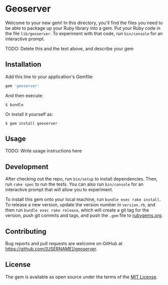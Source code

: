 # Geoserver

Welcome to your new gem! In this directory, you'll find the files you need to be able to package up your Ruby library into a gem. Put your Ruby code in the file `lib/geoserver`. To experiment with that code, run `bin/console` for an interactive prompt.

TODO: Delete this and the text above, and describe your gem

## Installation

Add this line to your application's Gemfile:

```ruby
gem 'geoserver'
```

And then execute:

    $ bundle

Or install it yourself as:

    $ gem install geoserver

## Usage

TODO: Write usage instructions here

## Development

After checking out the repo, run `bin/setup` to install dependencies. Then, run `rake spec` to run the tests. You can also run `bin/console` for an interactive prompt that will allow you to experiment.

To install this gem onto your local machine, run `bundle exec rake install`. To release a new version, update the version number in `version.rb`, and then run `bundle exec rake release`, which will create a git tag for the version, push git commits and tags, and push the `.gem` file to [rubygems.org](https://rubygems.org).

## Contributing

Bug reports and pull requests are welcome on GitHub at https://github.com/[USERNAME]/geoserver.


## License

The gem is available as open source under the terms of the [MIT License](http://opensource.org/licenses/MIT).

